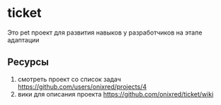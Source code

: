 # ticket

Это pet проект для развития навыков у разработчиков на этапе адаптации
## Ресурсы

1. смотреть проект со список задач https://github.com/users/onixred/projects/4
2. вики для описания проекта https://github.com/onixred/ticket/wiki




